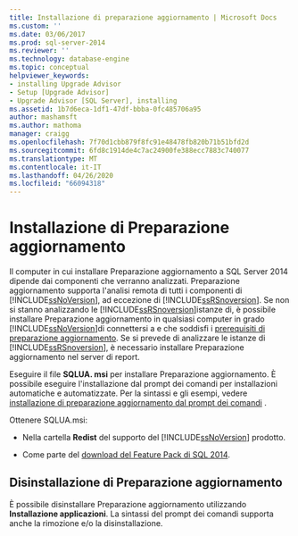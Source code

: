 ```yaml
---
title: Installazione di preparazione aggiornamento | Microsoft Docs
ms.custom: ''
ms.date: 03/06/2017
ms.prod: sql-server-2014
ms.reviewer: ''
ms.technology: database-engine
ms.topic: conceptual
helpviewer_keywords:
- installing Upgrade Advisor
- Setup [Upgrade Advisor]
- Upgrade Advisor [SQL Server], installing
ms.assetid: 1b7d6eca-1df1-47df-bbba-0fc485706a95
author: mashamsft
ms.author: mathoma
manager: craigg
ms.openlocfilehash: 7f70d1cbb879f8fc91e48478fb820b71b51bfd2d
ms.sourcegitcommit: 6fd8c1914de4c7ac24900fe388ecc7883c740077
ms.translationtype: MT
ms.contentlocale: it-IT
ms.lasthandoff: 04/26/2020
ms.locfileid: "66094318"
---
```

# <a name="installing-upgrade-advisor"></a>Installazione di Preparazione aggiornamento
  Il computer in cui installare Preparazione aggiornamento a SQL Server 2014 dipende dai componenti che verranno analizzati. Preparazione aggiornamento supporta l'analisi remota di tutti i componenti di [!INCLUDE[ssNoVersion](../../includes/ssnoversion-md.md)], ad eccezione di [!INCLUDE[ssRSnoversion](../../includes/ssrsnoversion-md.md)]. Se non si stanno analizzando le [!INCLUDE[ssRSnoversion](../../includes/ssrsnoversion-md.md)]istanze di, è possibile installare Preparazione aggiornamento in qualsiasi computer in grado [!INCLUDE[ssNoVersion](../../includes/ssnoversion-md.md)]di connettersi a e che soddisfi i [prerequisiti di preparazione aggiornamento](../../../2014/sql-server/install/upgrade-advisor-prerequisites.md). Se si prevede di analizzare le istanze di [!INCLUDE[ssRSnoversion](../../includes/ssrsnoversion-md.md)], è necessario installare Preparazione aggiornamento nel server di report.  
  
 Eseguire il file **SQLUA. msi** per installare Preparazione aggiornamento. È possibile eseguire l'installazione dal prompt dei comandi per installazioni automatiche e automatizzate. Per la sintassi e gli esempi, vedere [installazione di preparazione aggiornamento dal prompt dei comandi](../../../2014/sql-server/install/installing-upgrade-advisor-from-the-command-prompt.md) .  
  
 Ottenere SQLUA.msi:  
  
-   Nella cartella **Redist** del supporto del [!INCLUDE[ssNoVersion](../../includes/ssnoversion-md.md)] prodotto.  
  
-   Come parte del [download del Feature Pack di SQL 2014](https://www.microsoft.com/download/details.aspx?id=42295).  
  
## <a name="uninstalling-upgrade-advisor"></a>Disinstallazione di Preparazione aggiornamento  
 È possibile disinstallare Preparazione aggiornamento utilizzando **Installazione applicazioni**. La sintassi del prompt dei comandi supporta anche la rimozione e/o la disinstallazione.  
  
  
